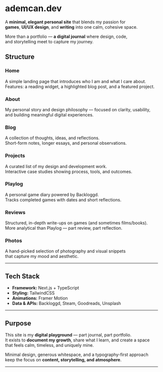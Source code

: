 # ademcan.dev

A **minimal, elegant personal site** that blends my passion for  
**games**, **UI/UX design**, and **writing** into one calm, cohesive space.

More than a portfolio — **a digital journal** where design, code,  
and storytelling meet to capture my journey.

## Structure

### Home  
A simple landing page that introduces who I am and what I care about.  
Features: a reading widget, a highlighted blog post, and a featured project.

### About  
My personal story and design philosophy — focused on clarity, usability,  
and building meaningful digital experiences.

### Blog  
A collection of thoughts, ideas, and reflections.  
Short-form notes, longer essays, and personal observations.

### Projects  
A curated list of my design and development work.  
Interactive case studies showing process, tools, and outcomes.

### Playlog  
A personal game diary powered by Backloggd.  
Tracks completed games with dates and short reflections.

### Reviews  
Structured, in-depth write-ups on games (and sometimes films/books).  
More analytical than Playlog — part review, part reflection.

### Photos  
A hand-picked selection of photography and visual snippets  
that capture my mood and aesthetic.

---

## Tech Stack

- **Framework:** Next.js + TypeScript  
- **Styling:** TailwindCSS  
- **Animations:** Framer Motion  
- **Data & APIs:** Backloggd, Steam, Goodreads, Unsplash  

---

## Purpose

This site is my **digital playground** — part journal, part portfolio.  
It exists to **document my growth**, share what I learn, and create a space  
that feels calm, timeless, and uniquely mine.

Minimal design, generous whitespace, and a typography-first approach  
keep the focus on **content, storytelling, and atmosphere**.

---
